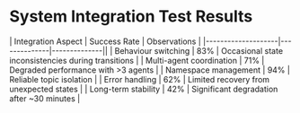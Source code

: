 # System Integration Test Results

| Integration Aspect | Success Rate | Observations |
|--------------------|--------------|--------------||
| Behaviour switching | 83% | Occasional state inconsistencies during transitions |
| Multi-agent coordination | 71% | Degraded performance with >3 agents |
| Namespace management | 94% | Reliable topic isolation |
| Error handling | 62% | Limited recovery from unexpected states |
| Long-term stability | 42% | Significant degradation after ~30 minutes |
